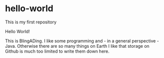 # hello-world
This is my first repository

Hello World!

This is BlingADing. I like some programming and - in a general perspective - Java. Otherwise there are so many things on Earth I like that storage on Github is much too limited to write them down here.
